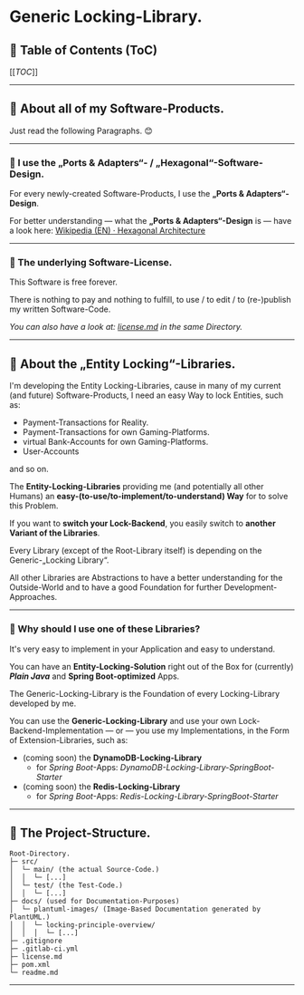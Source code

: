 # Generic Locking-Library.

## 🔎 Table of Contents (ToC)

[[_TOC_]]

---

## 📕 About all of my Software-Products.
Just read the following Paragraphs. 😊

---

### 📃 I use the „Ports & Adapters“- / „Hexagonal“-Software-Design.
For every newly-created Software-Products, I use the **„Ports & Adapters“-Design**.

For better understanding — what the **„Ports & Adapters“-Design** is — have a look here: [Wikipedia (EN) · Hexagonal Architecture](https://en.wikipedia.org/wiki/Hexagonal_architecture_(software))

---

### 📃 The underlying Software-License.
This Software is free forever.

There is nothing to pay and nothing to fulfill, to use / to edit / to (re-)publish my written Software-Code.

*You can also have a look at: [license.md](license.md) in the same Directory.*

---

## 📙 About the „Entity Locking“-Libraries.
I'm developing the Entity Locking-Libraries, cause in many of my current (and future) Software-Products, I need an 
easy Way to lock Entities, such as:
* Payment-Transactions for Reality.
* Payment-Transactions for own Gaming-Platforms.
* virtual Bank-Accounts for own Gaming-Platforms.
* User-Accounts

and so on.

The **Entity-Locking-Libraries** providing me (and potentially all other Humans) an **easy-(to-use/to-implement/to-understand) Way** for to solve this Problem.

If you want to **switch your Lock-Backend**, you easily switch to **another Variant of the Libraries**.

Every Library (except of the Root-Library itself) is depending on the Generic-„Locking Library“.

All other Libraries are Abstractions to have a better understanding for the Outside-World and to have a good 
Foundation for further Development-Approaches.

---

### 📃 Why should I use one of these Libraries?
It's very easy to implement in your Application and easy to understand.

You can have an **Entity-Locking-Solution** right out of the Box for (currently) **_Plain Java_** and
**Spring Boot-optimized** Apps.

The Generic-Locking-Library is the Foundation of every Locking-Library developed by me.

You can use the **Generic-Locking-Library** and use your own Lock-Backend-Implementation — or — you use my 
Implementations, in the Form of Extension-Libraries, such as:
* (coming soon) the **DynamoDB-Locking-Library**
  * for _Spring Boot_-Apps: *DynamoDB-Locking-Library-SpringBoot-Starter*
* (coming soon) the **Redis-Locking-Library**
    * for _Spring Boot_-Apps: *Redis-Locking-Library-SpringBoot-Starter*

---

## 📘 The Project-Structure.

```
Root-Directory.
├─ src/
│  └─ main/ (the actual Source-Code.)
│  │  └─ [...]
│  └─ test/ (the Test-Code.)
│  │  └─ [...]
├─ docs/ (used for Documentation-Purposes)
│  └─ plantuml-images/ (Image-Based Documentation generated by PlantUML.)
│  │  └─ locking-principle-overview/
│  │  │  └─ [...]
├─ .gitignore
├─ .gitlab-ci.yml
├─ license.md
├─ pom.xml
└─ readme.md
```

---
